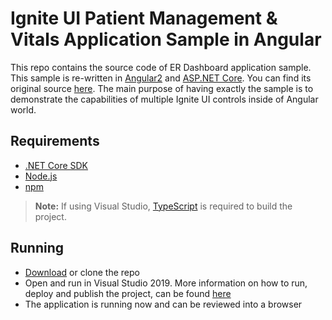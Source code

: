 # Ignite UI Patient Management & Vitals Application Sample in Angular

This repo contains the source code of ER Dashboard application sample. This sample is re-written in [Angular2](https://angular.io) and [ASP.NET Core](https://www.asp.net/core). You can find its original source [here](https://github.com/igniteui/er-dashboard-sample).
The main purpose of having exactly the sample is to demonstrate the capabilities of multiple Ignite UI controls inside of Angular world.

## Requirements

 - [.NET Core SDK](https://dot.net/core)
 - [Node.js](https://docs.npmjs.com/getting-started/installing-node#installing-nodejs)
 - [npm](https://docs.npmjs.com/getting-started/installing-node#updating-npm)

> **Note:** If using Visual Studio, [TypeScript](https://www.microsoft.com/en-us/download/details.aspx?id=55258) is required to build the project.

## Running

- [Download](https://github.com/IgniteUI/ERDashboard-Angular/archive/master.zip) or clone the repo
- Open and run in Visual Studio 2019. More information on how to run, deploy and publish the project, can be found [here](https://docs.microsoft.com/en-us/aspnet/core/client-side/spa/angular?view=aspnetcore-3.1&tabs=visual-studio)
- The application is running now and can be reviewed into a browser
